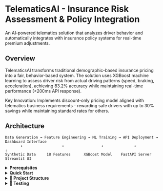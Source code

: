 # TelematicsAI - Insurance Risk Assessment & Policy Integration

An AI-powered telematics solution that analyzes driver behavior and automatically integrates with insurance policy systems for real-time premium adjustments.

## Overview

TelematicsAI transforms traditional demographic-based insurance pricing into a fair, behavior-based system. The solution uses XGBoost machine learning to assess driver risk from actual driving patterns (speed, braking, acceleration), achieving 83.2% accuracy while maintaining real-time performance (<200ms API response).

Key Innovation: Implements discount-only pricing model aligned with telematics business requirements - rewarding safe drivers with up to 30% savings while maintaining standard rates for others.


## Architecture

```
Data Generation → Feature Engineering → ML Training → API Deployment → Dashboard Interface
       ↓                  ↓                 ↓              ↓               ↓
Synthetic Data     18 Features      XGBoost Model    FastAPI Server   Streamlit UI
```

<details>
<summary><strong>Prerequisites</strong></summary>

### System Requirements
- Python 3.8 or higher
- pip package manager
- 4GB RAM minimum
- Port 8000 and 8501 available

</details>

<details>
<summary><strong>Quick Start</strong></summary>

### 1. Clone the Repository
```bash
git clone https://github.com/yourusername/telematics-ai.git
cd Patil_Vaishnavi_Insurity
```
### 2. Install Dependencies
```bash
   Linux or macOS:
   python3 -m venv venv
   source venv/bin/activate

   Windows (Command Prompt):
   python -m venv venv
   venv\Scripts\activate

   Windows (PowerShell):
   python -m venv venv
   venv\Scripts\Activate.ps1
```

### 3. Install Dependencies
```bash
pip install -r requirements.txt
```

### 4. Running the Project
```bash
1. Run the data simulator:
   python src/data_simulator.py

2. Run feature engineering:
   python src/feature_engineering.py

3. Train the model:
   python src/train_model.py

4. (Optional) Run quick accuracy check:
   python src/quick_accuracy_check.py

5. (Optional) Run model comparison:
   python src/model_comparison.py

6. Start the FastAPI service. Open a new terminal, navigate to the project folder, activate the virtual environment, and run:
   python -m uvicorn src.api:app --reload --host 0.0.0.0 --port 8000

7. Start the Streamlit dashboard from the project directory on a new terminal or from the terminal of step 5:
   streamlit run src/dashboard.py

```

</details>

<details>
<summary><strong>📁 Project Structure</strong></summary>

```
telematics-ai/
├── .env                          # Environment variables
├── .gitignore                    # Git ignore file
├── requirements.txt              # Python dependencies
├── README.md                     # This file
├── Solution_Approach.md          # Soltuion of the problem explained
├── src/
│   ├── src
│   ├── api.py
│   ├── dashboard.py
│   ├── data_simulator.py
│   ├── feature_engineering.py
│   ├── train_model.py
│   ├── quick_accuracy_check.py (optional)
│   └── model_comparison.py (optional)
├── models/
│   ├── discount_eligibility_model.pkl  # Trained XGBoost model....etc
├── data/
│   ├── telematics_data.csv    # Raw simulated data
│   ├── ml_ready_dataset.csv   # Processed features
│   ├── business_analysis.csv  # Business metrics
│   └── model_comparison_results.csv  
└── docs/
    └── ModelDevelopment.ipynb
└── bin/
    └── run.sh

```

</details>

<details>
<summary><strong>🔧 Testing</strong></summary>

```bash
You can validate the model and API by:
- Checking accuracy results with the optional scripts
- Querying the API endpoints on http://localhost:8000
- Using the Streamlit dashboard for visual analysis
```

<details>
<summary><strong>API Usage : </strong></summary>

```bash
X-API-KEY: telematics_ai_secret_key_2024
```
</details>


<details>
<summary><strong>💻 Project Features</strong></summary>
The system includes:
- A data simulator to generate telematics data
- Feature engineering pipeline for driver-centric data
- Model training scripts
- Accuracy checks and model comparison utilities
- FastAPI service for serving predictions
- Streamlit dashboard for visualization


</details>

## Cloud scalability scope : 
Data Ingestion and Storage: The first step is to replace local CSV files with a scalable Amazon S3 data lake for central storage, using a real-time service like Amazon Kinesis for data ingestion. This approach creates a durable and infinitely scalable foundation capable of handling continuous data streams from millions of vehicles. My data_simulator.py script is valuable here, as it defines the precise data schema that the new real-time ingestion pipeline will expect and process.

Data Processing and Feature Engineering: To overcome the limitations of single-machine processing, the feature engineering workflow will be migrated from pandas to a distributed engine like Apache Spark running on AWS Glue. This serverless approach allows for the efficient processing of terabytes of data by automatically scaling compute resources as needed. My feature_engineering.py script serves as the perfect logical blueprint, as its aggregation and transformation rules will be directly translated into the new, highly scalable PySpark job.

Model Training and Management: Model training will be moved from a local machine to Amazon SageMaker, a dedicated ML platform. This provides access to powerful, on-demand compute resources (including GPUs), enabling me to train more complex models on massive datasets far more quickly. SageMaker also offers robust experiment tracking to systematically log and compare model performance. The core model definition and training logic within my train_model.py can be easily adapted to run as a scalable SageMaker training job.

Model Deployment and Serving: To ensure the prediction service is robust and scalable, my FastAPI application will be packaged into a Docker container and deployed on a managed service like Amazon SageMaker Endpoints. This creates a highly available API that automatically scales to handle traffic fluctuations, ensuring low-latency predictions for millions of users. My api.py script is essential as it provides the complete application logic, including endpoints and data validation, which will be placed directly into the container for deployment.

Orchestration and MLOps: Finally, the entire process will be automated by connecting each stage into a cohesive workflow using a service like AWS Step Functions. This creates a hands-off MLOps pipeline that automatically triggers feature engineering, model retraining, and deployment as new data becomes available. The sequential order in which I currently run my scripts serves as the exact blueprint for this automated workflow, ensuring a reliable and continuously improving system without manual intervention.


## License

This project is intended for academic and demonstration purposes. Please review the repository for license details.

## Contributing

1. Fork the repository
2. Create a feature branch
3. Make your changes
4. Add tests if applicable
5. Submit a pull request

## Contact


For questions or support, please contact [vaishnavirpatil0410@gmail.com]

